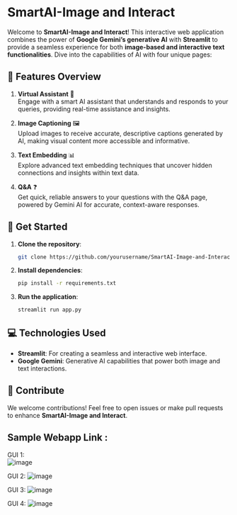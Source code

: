 # SmartAI-Image and Interact

Welcome to **SmartAI-Image and Interact**! This interactive web application combines the power of **Google Gemini’s generative AI** with **Streamlit** to provide a seamless experience for both **image-based and interactive text functionalities**. Dive into the capabilities of AI with four unique pages:

## 🔹 Features Overview

1. **Virtual Assistant** 🤖  
   Engage with a smart AI assistant that understands and responds to your queries, providing real-time assistance and insights.

2. **Image Captioning** 🖼️  
   Upload images to receive accurate, descriptive captions generated by AI, making visual content more accessible and informative.

3. **Text Embedding** 📊  
   Explore advanced text embedding techniques that uncover hidden connections and insights within text data.

4. **Q&A** ❓  
   Get quick, reliable answers to your questions with the Q&A page, powered by Gemini AI for accurate, context-aware responses.

## 🚀 Get Started

1. **Clone the repository**:
   ```bash
   git clone https://github.com/yourusername/SmartAI-Image-and-Interact.git
   ```
2. **Install dependencies**:
   ```bash
   pip install -r requirements.txt
   ```
3. **Run the application**:
   ```bash
   streamlit run app.py
   ```

## 💻 Technologies Used

- **Streamlit**: For creating a seamless and interactive web interface.
- **Google Gemini**: Generative AI capabilities that power both image and text interactions.

## 🎉 Contribute

We welcome contributions! Feel free to open issues or make pull requests to enhance **SmartAI-Image and Interact**.

## Sample Webapp Link : 
[
](https://smartai-image-and-interact.streamlit.app/)

GUI 1:  
![image](https://github.com/user-attachments/assets/13659e15-d36c-44d4-91b4-fe89344ea683)

GUI 2:
![image](https://github.com/user-attachments/assets/1222903f-c4c7-4200-bb60-ffe44d34b156)

GUI 3:
![image](https://github.com/user-attachments/assets/8fafcb27-e5ac-4f9e-8531-02d9d875ac2b)

GUI 4:
![image](https://github.com/user-attachments/assets/c29a776e-3125-4191-bc38-c69f870d13a0)





